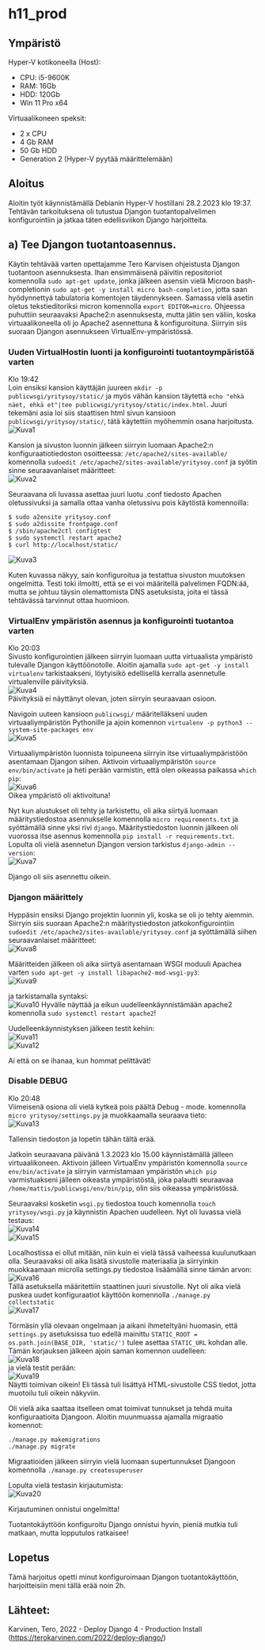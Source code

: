 # h11_prod


## Ympäristö

Hyper-V kotikoneella (Host):

- CPU: i5-9600K
- RAM: 16Gb
- HDD: 120Gb
- Win 11 Pro x64

Virtuaalikoneen speksit:

- 2 x CPU
- 4 Gb RAM
- 50 Gb HDD
- Generation 2 (Hyper-V pyytää määrittelemään)


## Aloitus 
Aloitin työt käynnistämällä Debianin Hyper-V hostillani 28.2.2023 klo 19:37. Tehtävän tarkoituksena oli tutustua Djangon tuotantopalvelimen konfigurointiin ja jatkaa täten edellisviikon Django harjoitteita.

## a) Tee Djangon tuotantoasennus.
Käytin tehtävää varten opettajamme Tero Karvisen ohjeistusta Djangon tuotantoon asennuksesta. Ihan ensimmäisenä päivitin repositoriot komennolla ```sudo apt-get update```, jonka jälkeen asensin vielä Microon bash-completionin ```sudo apt-get -y install micro bash-completion```, jotta saan hyödynnettyä tabulatoria komentojen täydennykseen. Samassa vielä asetin oletus tekstieditoriksi micron komennolla ```export EDITOR=micro```. Ohjeessa puhuttiin seuraavaksi Apache2:n asennuksesta, mutta jätin sen väliin, koska virtuaalikoneella oli jo Apache2 asennettuna & konfiguroituna. Siirryin siis suoraan Djangon asennukseen VirtualEnv-ympäristössä.

### Uuden VirtualHostin luonti ja konfigurointi tuotantoympäristöä varten
Klo 19:42 </br>
Loin ensiksi kansion käyttäjän juureen ```mkdir -p publicwsgi/yritysoy/static/``` ja myös vähän kansion täytettä ```echo "ehkä näet, ehkä et"|tee publicwsgi/yritysoy/static/index.html```. Juuri tekemäni asia loi siis staattisen html sivun kansioon ```publicwsgi/yritysoy/static/```, tätä käytettiin myöhemmin osana harjoitusta. </br>
![Kuva1](https://user-images.githubusercontent.com/122887740/221936350-19f44dcb-0a42-4648-86cb-d8d663c38d94.png)</br>

Kansion ja sivuston luonnin jälkeen siirryin luomaan Apache2:n konfiguraatiotiedoston osoitteessa: ```/etc/apache2/sites-available/``` komennolla ```sudoedit /etc/apache2/sites-available/yritysoy.conf``` ja syötin sinne seuraavanlaiset määritteet: </br>
![Kuva2](https://user-images.githubusercontent.com/122887740/221938389-cae9508d-1697-4f57-be93-e0c39916c620.png)</br>

Seuraavana oli luvassa asettaa juuri luotu .conf tiedosto Apachen oletussivuksi ja samalla ottaa vanha oletussivu pois käytöstä komennoilla: 
```
$ sudo a2ensite yritysoy.conf
$ sudo a2dissite frontpage.conf 
$ /sbin/apache2ctl configtest
$ sudo systemctl restart apache2
$ curl http://localhost/static/
```


![Kuva3](https://user-images.githubusercontent.com/122887740/221940151-39e6f5bb-5e93-42a1-95d9-6ae30eee10a7.png) </br>

Kuten kuvassa näkyy, sain konfiguroitua ja testattua sivuston muutoksen ongelmitta. Testi toki ilmoitti, että se ei voi määritellä palvelimen FQDN:ää, mutta se johtuu täysin olemattomista DNS asetuksista, joita ei tässä tehtävässä tarvinnut ottaa huomioon.


### VirtualEnv ympäristön asennus ja konfigurointi tuotantoa varten
Klo 20:03</br>
Sivusto konfigurointien jälkeen siirryin luomaan uutta virtuaalista ympäristö tulevalle Djangon käyttöönotolle.
Aloitin ajamalla ```sudo apt-get -y install virtualenv``` tarkistaakseni, löytyisikö edellisellä kerralla asennetulle virtualenville päivityksiä. </br>
![Kuva4](https://user-images.githubusercontent.com/122887740/221940954-f29c7157-e1cc-4bba-b84d-32369b6a654e.png)</br>
Päivityksiä ei näyttänyt olevan, joten siirryin seuraavaan osioon.


Navigoin uuteen kansioon ```publicwsgi/``` määritelläkseni uuden virtuaaliympäristön Pythonille ja ajoin komennon ```virtualenv -p python3 --system-site-packages env```</br>
![Kuva5](https://user-images.githubusercontent.com/122887740/221941329-9a929efb-a7e0-4af5-a2a9-c2054a3cb3df.png)</br>

Virtuaaliympäristön luonnista toipuneena siirryin itse virtuaaliympäristöön asentamaan Djangon siihen. Aktivoin virtuaaliympäristön ```source env/bin/activate``` ja heti perään varmistin, että olen oikeassa paikassa ```which pip```:</br>
![Kuva6](https://user-images.githubusercontent.com/122887740/221941945-20d1f85b-6810-4023-92d1-7b5c9b586080.png)</br>
Oikea ympäristö oli aktivoituna! </br>


Nyt kun alustukset oli tehty ja tarkistettu, oli aika siirtyä luomaan määritystiedostoa asennukselle komennolla ```micro requirements.txt``` ja syöttämällä sinne yksi rivi ```django```. Määritystiedoston luonnin jälkeen oli vuorossa itse asennus komennolla ```pip install -r requirements.txt```. Lopulta oli vielä asennetun Djangon version tarkistus ```django-admin --version```: </br>
![Kuva7](https://user-images.githubusercontent.com/122887740/221942700-ecb1eb89-b7a7-4025-9cac-01d5ea0b0f3e.png)</br>

Django oli siis asennettu oikein. 


### Djangon määrittely
Hyppäsin ensiksi Django projektin luonnin yli, koska se oli jo tehty aiemmin. Siirryin siis suoraan Apache2:n määritystiedoston jatkokonfigurointiin ```sudoedit /etc/apache2/sites-available/yritysoy.conf``` ja syöttämällä siihen seuraavanlaiset määritteet: </br>
![Kuva8](https://user-images.githubusercontent.com/122887740/221943831-51172aee-4097-4d0d-aa83-a63b2f8caf9d.png)</br>

Määritteiden jälkeen oli aika siirtyä asentamaan WSGI moduuli Apachea varten ```sudo apt-get -y install libapache2-mod-wsgi-py3```: </br>
![Kuva9](https://user-images.githubusercontent.com/122887740/221944185-4ee72b78-43fa-4d8d-a4af-600ab15ac913.png)</br>

ja tarkistamalla syntaksi: </br>
![Kuva10](https://user-images.githubusercontent.com/122887740/221944485-8f458afb-c8de-44a9-a5db-fa8e5a9d20a9.png)
Hyvälle näyttää ja eikun uudelleenkäynnistämään apache2 komennolla ```sudo systemctl restart apache2```!

Uudelleenkäynnistyksen jälkeen testit kehiin: </br>
![Kuva11](https://user-images.githubusercontent.com/122887740/221949789-3834afe7-a114-4b69-ba10-5410940bef0d.png)</br>
![Kuva12](https://user-images.githubusercontent.com/122887740/221949798-210c2a6c-557c-4082-9bde-29eaed5d8a61.png)</br>

Ai että on se ihanaa, kun hommat pelittävät!

### Disable DEBUG
Klo 20:48</br>
Viimeisenä osiona oli vielä kytkeä pois päältä Debug - mode. komennolla ```micro yritysoy/settings.py``` ja muokkaamalla seuraava tieto:</br>
![Kuva13](https://user-images.githubusercontent.com/122887740/221951335-a29cd93d-b163-49ab-9b9f-9bf94bc8129e.png)</br>

Tallensin tiedoston ja lopetin tähän tältä erää.

Jatkoin seuraavana päivänä 1.3.2023 klo 15.00 käynnistämällä jälleen virtuaalikoneen. Aktivoin jälleen VirtualEnv ympäristön komennolla ```source env/bin/activate``` ja siirryin varmistamaan ympäristön ```which pip``` varmistuakseni jälleen oikeasta ympäristöstä, joka palautti seuraavaa ```/home/mattis/publicwsgi/env/bin/pip```, olin siis oikeassa ympäristössä.

Seuraavaksi kosketin ```wsgi.py``` tiedostoa touch komennolla ```touch yritysoy/wsgi.py``` ja käynnistin Apachen uudelleen. Nyt oli luvassa vielä testaus: </br>
![Kuva14](https://user-images.githubusercontent.com/122887740/222148925-cbcd58c8-a946-4c58-bce4-19ba3112c719.png)</br>
![Kuva15](https://user-images.githubusercontent.com/122887740/222148932-530c5ad4-5e03-4cc2-bccf-8024d332d437.png)</br>

Localhostissa ei ollut mitään, niin kuin ei vielä tässä vaiheessa kuulunutkaan olla. Seuraavaksi oli aika lisätä sivustolle materiaalia ja siirryinkin muokkaamaan microlla settings.py tiedostoa lisäämällä sinne tämän arvon: </br>
![Kuva16](https://user-images.githubusercontent.com/122887740/222150008-7eb3570c-a209-4ace-8acf-bdc6ba2dce29.png)</br>
Tällä asetuksella määritettiin staattinen juuri sivustolle. Nyt oli aika vielä puskea uudet konfiguraatiot käyttöön komennolla ```./manage.py collectstatic``` </br>
![Kuva17](https://user-images.githubusercontent.com/122887740/222153652-68e15c4e-5612-4a91-ad96-dba67ef49d8b.png) </br>

Törmäsin yllä olevaan ongelmaan ja aikani ihmeteltyäni huomasin, että ```settings.py``` asetuksissa tuo edellä mainittu ```STATIC_ROOT = os.path.join(BASE_DIR, 'static/')``` tulee asettaa ```STATIC_URL``` kohdan alle. Tämän korjauksen jälkeen ajoin saman komennon uudelleen: </br>
![Kuva18](https://user-images.githubusercontent.com/122887740/222153911-995196c7-1263-43b6-879f-469be45ce38d.png)</br>
ja vielä testit perään: </br>
![Kuva19](https://user-images.githubusercontent.com/122887740/222154244-0d5e0aba-e62d-4644-bb92-9f2f7f00d814.png)</br>
Näytti toimivan oikein! Eli tässä tuli lisättyä HTML-sivustolle CSS tiedot, jotta muotoilu tuli oikein näkyviin.

Oli vielä aika saattaa itselleen omat toimivat tunnukset ja tehdä muita konfiguraatioita Djangoon. Aloitin muunmuassa ajamalla migraatio komennot:
```
./manage.py makemigrations
./manage.py migrate
```

Migraatioiden jälkeen siirryin vielä luomaan supertunnukset Djangoon komennolla ```./manage.py createsuperuser```

Lopulta vielä testasin kirjautumista: </br>
![Kuva20](https://user-images.githubusercontent.com/122887740/222156302-3d786092-61ca-4e84-b0df-2ea0d09d5de6.png) </br>

Kirjautuminen onnistui ongelmitta!


Tuotantokäyttöön konfiguroitu Django onnistui hyvin, pieniä mutkia tuli matkaan, mutta lopputulos ratkaisee!


## Lopetus
Tämä harjoitus opetti minut konfiguroimaan Djangon tuotantokäyttöön, harjoitteisiin meni tällä erää noin 2h.

## Lähteet:
Karvinen, Tero, 2022 - Deploy Django 4 - Production Install (https://terokarvinen.com/2022/deploy-django/)
